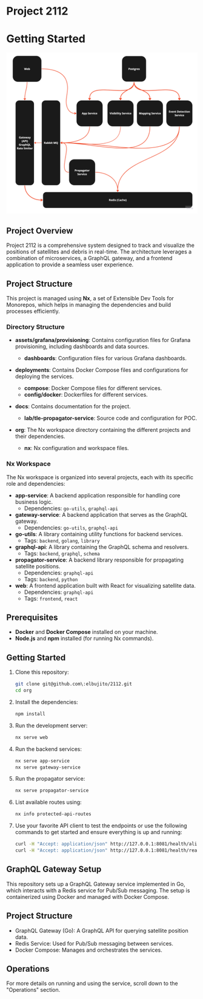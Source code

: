 # Project 2112

# Getting Started

![2112 Architecture Overview](docs/img/architecture.png)

## Project Overview

Project 2112 is a comprehensive system designed to track and visualize the positions of satellites and debris in real-time. The architecture leverages a combination of microservices, a GraphQL gateway, and a frontend application to provide a seamless user experience.

## Project Structure

This project is managed using **Nx**, a set of Extensible Dev Tools for Monorepos, which helps in managing the dependencies and build processes efficiently.

### Directory Structure

- **assets/grafana/provisioning**: Contains configuration files for Grafana provisioning, including dashboards and data sources.
  - **dashboards**: Configuration files for various Grafana dashboards.

- **deployments**: Contains Docker Compose files and configurations for deploying the services.
  - **compose**: Docker Compose files for different services.
  - **config/docker**: Dockerfiles for different services.

- **docs**: Contains documentation for the project.
  - **lab/tle-propagator-service**: Source code and configuration for POC.

- **org**: The Nx workspace directory containing the different projects and their dependencies.
  - **nx**: Nx configuration and workspace files.

### Nx Workspace

The Nx workspace is organized into several projects, each with its specific role and dependencies:

- **app-service**: A backend application responsible for handling core business logic.
  - Dependencies: `go-utils`, `graphql-api`
- **gateway-service**: A backend application that serves as the GraphQL gateway.
  - Dependencies: `go-utils`, `graphql-api`
- **go-utils**: A library containing utility functions for backend services.
  - Tags: `backend`, `golang`, `library`
- **graphql-api**: A library containing the GraphQL schema and resolvers.
  - Tags: `backend`, `graphql`, `schema`
- **propagator-service**: A backend library responsible for propagating satellite positions.
  - Dependencies: `graphql-api`
  - Tags: `backend`, `python`
- **web**: A frontend application built with React for visualizing satellite data.
  - Dependencies: `graphql-api`
  - Tags: `frontend`, `react`

## Prerequisites

- **Docker** and **Docker Compose** installed on your machine.
- **Node.js** and **npm** installed (for running Nx commands).

## Getting Started

1. Clone this repository:
   ```bash
   git clone git@github.com\:elbujito/2112.git
   cd org
   ```

2. Install the dependencies:

   ```bash
   npm install
   ```

3. Run the development server:
   ```bash
   nx serve web
   ```

4. Run the backend services:
   ```bash
   nx serve app-service
   nx serve gateway-service
   ```

5. Run the propagator service:
   ```bash
   nx serve propagator-service
    ```

6. List available routes using:
   ```bash
   nx info protected-api-routes
   ```

7. Use your favorite API client to test the endpoints or use the following commands to get started and ensure everything is up and running:

   ```bash
   curl -H "Accept: application/json" http://127.0.0.1:8081/health/alive
   curl -H "Accept: application/json" http://127.0.0.1:8081/health/ready
   ```

## GraphQL Gateway Setup
This repository sets up a GraphQL Gateway service implemented in Go, which interacts with a Redis service for Pub/Sub messaging. The setup is containerized using Docker and managed with Docker Compose.

## Project Structure
- GraphQL Gateway (Go): A GraphQL API for querying satellite position data.
- Redis Service: Used for Pub/Sub messaging between services.
- Docker Compose: Manages and orchestrates the services.

## Operations
For more details on running and using the service, scroll down to the "Operations" section.